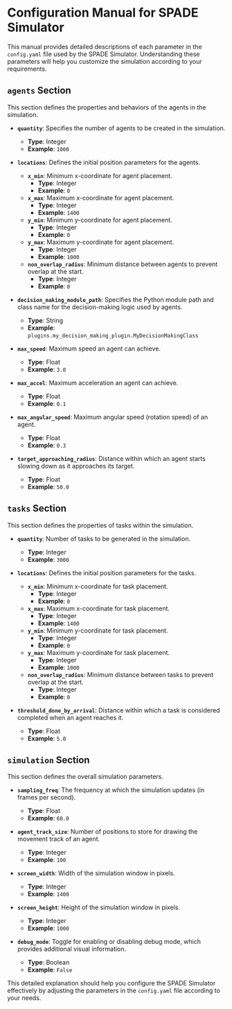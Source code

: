 # Configuration Manual for SPADE Simulator

This manual provides detailed descriptions of each parameter in the `config.yaml` file used by the SPADE Simulator. Understanding these parameters will help you customize the simulation according to your requirements.

## `agents` Section

This section defines the properties and behaviors of the agents in the simulation.

- **`quantity`**: Specifies the number of agents to be created in the simulation.
    - **Type**: Integer
    - **Example**: `1000`

- **`locations`**: Defines the initial position parameters for the agents.
    - **`x_min`**: Minimum x-coordinate for agent placement.
        - **Type**: Integer
        - **Example**: `0`
    - **`x_max`**: Maximum x-coordinate for agent placement.
        - **Type**: Integer
        - **Example**: `1400`
    - **`y_min`**: Minimum y-coordinate for agent placement.
        - **Type**: Integer
        - **Example**: `0`
    - **`y_max`**: Maximum y-coordinate for agent placement.
        - **Type**: Integer
        - **Example**: `1000`
    - **`non_overlap_radius`**: Minimum distance between agents to prevent overlap at the start.
        - **Type**: Integer
        - **Example**: `0`

- **`decision_making_module_path`**: Specifies the Python module path and class name for the decision-making logic used by agents.
    - **Type**: String
    - **Example**: `plugins.my_decision_making_plugin.MyDecisionMakingClass`

- **`max_speed`**: Maximum speed an agent can achieve.
    - **Type**: Float
    - **Example**: `3.0`

- **`max_accel`**: Maximum acceleration an agent can achieve.
    - **Type**: Float
    - **Example**: `0.1`

- **`max_angular_speed`**: Maximum angular speed (rotation speed) of an agent.
    - **Type**: Float
    - **Example**: `0.3`

- **`target_approaching_radius`**: Distance within which an agent starts slowing down as it approaches its target.
    - **Type**: Float
    - **Example**: `50.0`

## `tasks` Section

This section defines the properties of tasks within the simulation.

- **`quantity`**: Number of tasks to be generated in the simulation.
    - **Type**: Integer
    - **Example**: `3000`

- **`locations`**: Defines the initial position parameters for the tasks.
    - **`x_min`**: Minimum x-coordinate for task placement.
        - **Type**: Integer
        - **Example**: `0`
    - **`x_max`**: Maximum x-coordinate for task placement.
        - **Type**: Integer
        - **Example**: `1400`
    - **`y_min`**: Minimum y-coordinate for task placement.
        - **Type**: Integer
        - **Example**: `0`
    - **`y_max`**: Maximum y-coordinate for task placement.
        - **Type**: Integer
        - **Example**: `1000`
    - **`non_overlap_radius`**: Minimum distance between tasks to prevent overlap at the start.
        - **Type**: Integer
        - **Example**: `0`

- **`threshold_done_by_arrival`**: Distance within which a task is considered completed when an agent reaches it.
    - **Type**: Float
    - **Example**: `5.0`

## `simulation` Section

This section defines the overall simulation parameters.

- **`sampling_freq`**: The frequency at which the simulation updates (in frames per second).
    - **Type**: Float
    - **Example**: `60.0`

- **`agent_track_size`**: Number of positions to store for drawing the movement track of an agent.
    - **Type**: Integer
    - **Example**: `100`

- **`screen_width`**: Width of the simulation window in pixels.
    - **Type**: Integer
    - **Example**: `1400`

- **`screen_height`**: Height of the simulation window in pixels.
    - **Type**: Integer
    - **Example**: `1000`

- **`debug_mode`**: Toggle for enabling or disabling debug mode, which provides additional visual information.
    - **Type**: Boolean
    - **Example**: `False`

This detailed explanation should help you configure the SPADE Simulator effectively by adjusting the parameters in the `config.yaml` file according to your needs.

